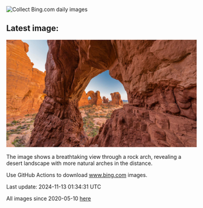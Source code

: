 ![Collect Bing.com daily images](https://github.com/counter2015/bing-daily-images/workflows/Collect%20Bing.com%20daily%20images/badge.svg)
## Latest image:
![](images/CoveArch.jpg)

The image shows a breathtaking view through a rock arch, revealing a desert landscape with more natural arches in the distance.

Use GitHub Actions to download www.bing.com images.

Last update: 2024-11-13 01:34:31 UTC

All images since 2020-05-10 [here](https://github.com/counter2015/bing-daily-images/tree/master/images)
